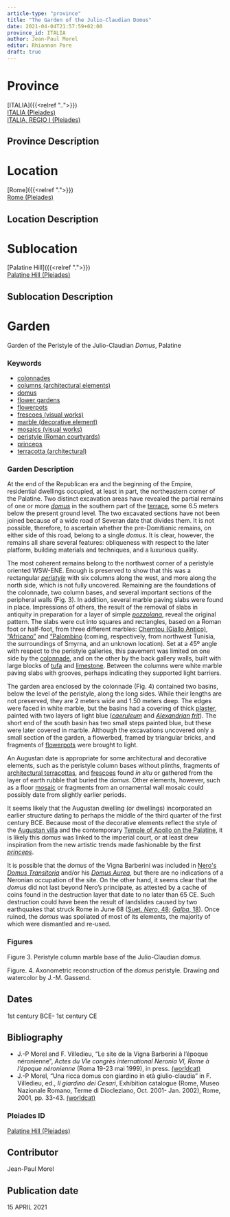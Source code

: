 ```yaml
---
article-type: "province"
title: "The Garden of the Julio-Claudian Domus"
date: 2021-04-04T21:57:59+02:00
province_id: ITALIA
author: Jean-Paul Morel
editor: Rhiannon Pare
draft: true
---
```


# Province

[ITALIA]({{<relref "..">}})\
[ITALIA (Pleiades)](https://pleiades.stoa.org/places/1052)\
[ITALIA, REGIO I (Pleiades)](https://pleiades.stoa.org/places/441075550)

## Province Description

<!-- DESCRIPTION -->

# Location

[Rome]({{<relref ".">}}) \
[Rome (Pleiades)](https://pleiades.stoa.org/places/423025)

## Location Description

<!-- LEAVE THIS BLANK FOR NOW -->

# Sublocation

[Palatine Hill]({{<relref ".">}}) \
[Palatine Hill (Pleiades)](https://pleiades.stoa.org/places/971691208)

## Sublocation Description

<!-- DESCRIPTION -->

# Garden

Garden of the Peristyle of the Julio-Claudian *Domus*, Palatine

### Keywords

- [colonnades](http://vocab.getty.edu/page/aat/300002613)
- [columns (architectural elements)](http://vocab.getty.edu/page/aat/300001571)
- [domus](http://vocab.getty.edu/page/aat/300005506)
- [flower gardens](http://vocab.getty.edu/page/aat/300008135)
- [flowerpots](http://vocab.getty.edu/page/aat/300194749)
- [frescoes (visual works)](http://vocab.getty.edu/page/aat/300177433)
- [marble (decorative element)](http://vocab.getty.edu/page/aat/300011443)
- [mosaics (visual works)](http://vocab.getty.edu/page/aat/300015342)
- [peristyle (Roman courtyards)](http://vocab.getty.edu/page/aat/300080971)
- [princeps](https://www.britannica.com/topic/princeps)
- [terracotta (architectural)](http://vocab.getty.edu/page/aat/300010670)

### Garden Description

At the end of the Republican era and the beginning of the Empire, residential dwellings occupied, at least in part, the northeastern corner of the Palatine.  Two distinct excavation areas have revealed the partial remains of one or more [*domus*](http://vocab.getty.edu/page/aat/300005506) in the southern part of the [terrace](http://vocab.getty.edu/page/aat/300004182), some 6.5 meters below the present ground level. The two excavated sections have not been joined because of a wide road of Severan date that divides them.  It is not possible, therefore, to ascertain whether the pre-Domitianic remains, on either side of this road, belong to a single *domus*.  It is clear, however, the remains all share several features: obliqueness with respect to the later platform, building materials and techniques, and a luxurious quality.

The most coherent remains belong to the northwest corner of a peristyle oriented WSW-ENE. Enough is preserved to show that this was a rectangular [*peristyle*](http://vocab.getty.edu/page/aat/300080971) with six columns along the west, and more along the north side, which is not fully uncovered.  Remaining are the foundations of the colonnade, two column bases, and several important sections of the peripheral walls (Fig. 3).  In addition, several marble paving slabs were found in place.  Impressions of others, the result of the removal of slabs in antiquity in preparation for a layer of simple [*pozzolana*](https://en.wikipedia.org/wiki/Pozzolana), reveal the original pattern.  The slabs were cut into squares and rectangles, based on a Roman foot or half-foot, from three different marbles: [Chemtou (Giallo Antico)](http://www.oum.ox.ac.uk/corsi/stones/view/24), [“Africano”](http://www.oum.ox.ac.uk/corsi/stones/view/101) and [“Palombino](http://www.oum.ox.ac.uk/corsi/stones/view/13) (coming, respectively, from northwest Tunisia, the surroundings of Smyrna, and an unknown location).  Set at a 45º angle with respect to the peristyle galleries, this pavement was limited on one side by the [colonnade](http://vocab.getty.edu/page/aat/300002613), and on the other by the back gallery walls, built with large blocks of [tufa](https://en.wikipedia.org/wiki/Tufa) and [limestone](https://en.wikipedia.org/wiki/Limestone#Uses).  Between the columns were white marble paving slabs with grooves, perhaps indicating they supported light barriers.

The garden area enclosed by the colonnade (Fig. 4) contained two basins, below the level of the peristyle, along the long sides.  While their lengths are not preserved, they are 2 meters wide and 1.50 meters deep.  The edges were faced in white marble, but the basins had a covering of thick [plaster](http://vocab.getty.edu/page/aat/300014922), painted with two layers of light blue ([*caeruleum*](https://en.wikipedia.org/wiki/Egyptian_blue) and [*Alexandrian frit*](https://en.wikipedia.org/wiki/Frit)).  The short end of the south basin has two small steps painted blue, but these were later covered in marble.  Although the excavations uncovered only a small section of the garden, a flowerbed, framed by triangular bricks, and fragments of [flowerpots](http://vocab.getty.edu/page/aat/300194749) were brought to light.

An Augustan date is appropriate for some architectural and decorative elements, such as the peristyle column bases without plinths, fragments of [architectural terracottas](http://vocab.getty.edu/page/aat/300010670), and [frescoes](http://vocab.getty.edu/page/aat/300177433) found *in situ* or gathered from the layer of earth rubble that buried the *domus*.  Other elements, however, such as a floor [mosaic](http://vocab.getty.edu/page/aat/300015342) or fragments from an ornamental wall mosaic could possibly date from slightly earlier periods.  

It seems likely that the Augustan dwelling (or dwellings) incorporated an earlier structure dating to perhaps the middle of the third quarter of the first century BCE.  Because most of the decorative elements reflect the style of the [Augustan villa](https://en.wikipedia.org/wiki/House_of_Augustus) and the contemporary [Temple of Apollo on the Palatine](https://en.wikipedia.org/wiki/Temple_of_Apollo_Palatinus), it is likely this *domus* was linked to the imperial court, or at least drew inspiration from the new artistic trends made fashionable by the first [*princeps*](https://en.wikipedia.org/wiki/Princeps).

It is possible that the *domus* of the Vigna Barberini was included in [Nero's](https://www.britannica.com/biography/Nero-Roman-emperor) [*Domus Transitoria*](https://en.wikipedia.org/wiki/Domus_Transitoria) and/or his [*Domus Aurea*](https://en.wikipedia.org/wiki/Domus_Aurea), but there are no indications of a Neronian occupation of the site.  On the other hand, it seems clear that the *domus* did not last beyond Nero’s principate, as attested by a cache of coins found in the destruction layer that date to no later than 65 CE.  Such destruction could have been the result of landslides caused by two earthquakes that struck Rome in June 68 ([Suet. *Nero*, 48](http://www.perseus.tufts.edu/hopper/text?doc=Perseus%3Atext%3A1999.02.0132%3Alife%3Dnero%3Achapter%3D48); [*Galba*, 18](https://www.perseus.tufts.edu/hopper/text?doc=Perseus%3Atext%3A1999.02.0132%3Alife%3Dgal.%3Achapter%3D18)). Once ruined, the *domus* was spoliated of most of its elements, the majority of which were dismantled and re-used.

### Figures

Figure 3. Peristyle column marble base of the Julio-Claudian *domus*.

Figure. 4. Axonometric reconstruction of the *domus* peristyle. Drawing and watercolor by J.-M. Gassend.

## Dates

1st century BCE- 1st century CE

## Bibliography

* J.-P Morel and F. Villedieu, “Le site de la Vigna Barberini à l’époque néronienne”, *Actes du VIe congrès international Neronia VI, Rome à l’époque néronienne* (Roma 19-23 mai 1999), in press. [(worldcat)](http://www.worldcat.org/oclc/51441167)
* J.-P Morel, “Una ricca domus con giardino in età giulio-claudia” in F. Villedieu, ed.,  *Il giardino dei Cesari*, Exhibition catalogue (Rome, Museo Nazionale Romano, Terme di Diocleziano, Oct. 2001- Jan. 2002), Rome, 2001, pp. 33-43. [(worldcat)](http://www.worldcat.org/oclc/5894435382)

### Pleiades ID

[Palatine Hill (Pleiades)](https://pleiades.stoa.org/places/971691208)

## Contributor

Jean-Paul Morel

## Publication date
15 APRIL 2021